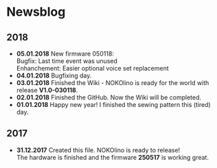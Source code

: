 # Newsblog

## 2018  
* **05.01.2018** New firmware 050118:  
Bugfix: Last time event was unused  
Enhanchement: Easier optional voice set replacement
* **04.01.2018** Bugfixing day.  
* **03.01.2018** Finished the Wiki - NOKOlino is ready for the world with release **V1.0-030118**.   
* **02.01.2018** Finished the GitHub. Now the Wiki will be completed.  
* **01.01.2018** Happy new year! I finished the sewing pattern this (tired) day.  
  
## 2017
* **31.12.2017** Created this file. NOKOlino is ready to release!  
The hardware is finished and the firmware **250517** is working great.  
